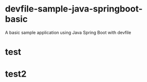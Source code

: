 # devfile-sample-java-springboot-basic
A basic sample application using Java Spring Boot with devfile

# test
# test2
